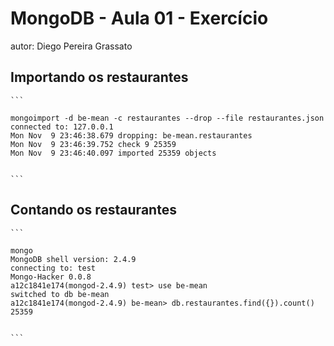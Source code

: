 # MongoDB - Aula 01 - Exercício
autor: Diego Pereira Grassato

## Importando os restaurantes

    ```

    mongoimport -d be-mean -c restaurantes --drop --file restaurantes.json
    connected to: 127.0.0.1
    Mon Nov  9 23:46:38.679 dropping: be-mean.restaurantes
    Mon Nov  9 23:46:39.752 check 9 25359
    Mon Nov  9 23:46:40.097 imported 25359 objects


    ```

## Contando os restaurantes

    ```

    mongo                                                                  
    MongoDB shell version: 2.4.9
    connecting to: test
    Mongo-Hacker 0.0.8
    a12c1841e174(mongod-2.4.9) test> use be-mean
    switched to db be-mean
    a12c1841e174(mongod-2.4.9) be-mean> db.restaurantes.find({}).count()
    25359


    ```
